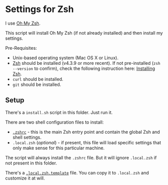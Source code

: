 Settings for Zsh
================

I use [Oh My Zsh](https://github.com/robbyrussell/oh-my-zsh).

This script will install Oh My Zsh (if not already installed) and then install my settings.

Pre-Requisites:

* Unix-based operating system (Mac OS X or Linux).
* [Zsh](http://www.zsh.org) should be installed (v4.3.9 or more recent). If not pre-installed (`zsh --version` to confirm), check the following instruction here: [Installing Zsh](https://github.com/robbyrussell/oh-my-zsh/wiki/Installing-ZSH).
* `curl` should be installed.
* `git` should be installed.

Setup
-----

There's a `install.sh` script in this folder. Just run it.

There are two shell configuration files to install:

- [`.zshrc`](.zshrc) - this is the main Zsh entry point and contain the global Zsh and shell settings.
- `.local.zsh` (_optional_) - if present, this file will load specific settings that only make sense for this particular machine.

The script will always install the `.zshrc` file. But it will ignore `.local.zsh` if not present in this folder.

There's a [`.local.zsh.template`](.local.zsh.template) file. You can copy it to `.local.zsh` and customize it at will.
